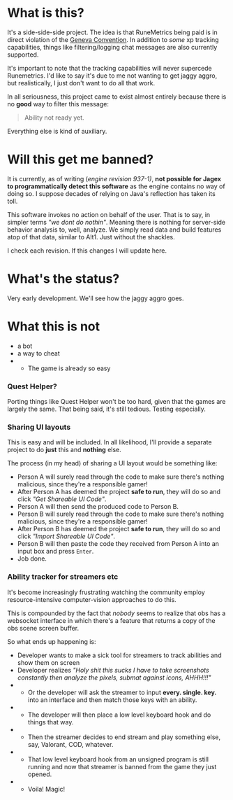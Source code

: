 # What is this?
It's a side-side-side project. The idea is that RuneMetrics being paid is in direct violation of the [Geneva Convention](https://en.wikipedia.org/wiki/Geneva_Conventions). In addition to *some* xp tracking capabilities, things like filtering/logging chat messages are also currently supported.

It's important to note that the tracking capabilities will never supercede Runemetrics. I'd like to say it's due to me not wanting to get jaggy aggro, but realistically, I just don't want to do all that work.

In all seriousness, this project came to exist almost entirely because there is no **good** way to filter this message:
> Ability not ready yet.

Everything else is kind of auxiliary.

# Will this get me banned?
It is currently, as of writing (_engine revision 937-1)_, **__not possible for Jagex to programmatically detect this software__** as the engine contains no way of doing so. I suppose decades of relying on Java's reflection has taken its toll.

This software invokes no action on behalf of the user. That is to say, in simpler terms _"we dont do nothin"_. Meaning there is nothing for server-side behavior analysis to, well, analyze. We simply read data and build features atop of that data, similar to Alt1. Just without the shackles.

I check each revision. If this changes I will update here.

# What's the status?
Very early development. We'll see how the jaggy aggro goes.

# What this is not
- a bot
- a way to cheat
- - The game is already so easy

### Quest Helper?
Porting things like Quest Helper won't be too hard, given that the games are largely the same. That being said, it's still tedious. Testing especially.

### Sharing UI layouts
This is easy and will be included. In all likelihood, I'll provide a separate project to do **just** this and **nothing** else.

The process (in my head) of sharing a UI layout would be something like:
- Person A will surely read through the code to make sure there's nothing malicious, since they're a responsible gamer!
- After Person A has deemed the project **safe to run**, they will do so and click _"Get Shareable UI Code"_.
- Person A will then send the produced code to Person B.
- Person B will surely read through the code to make sure there's nothing malicious, since they're a responsible gamer!
- After Person B has deemed the project **safe to run**, they will do so and click _"Import Shareable UI Code"_.
- Person B will then paste the code they received from Person A into an input box and press `Enter`.
- Job done.

### Ability tracker for streamers etc
It's become increasingly frustrating watching the community employ resource-intensive computer-vision approaches to do this.

This is compounded by the fact that *nobody* seems to realize that obs has a websocket interface in which there's a feature that returns a copy of the obs scene screen buffer.

So what ends up happening is:
- Developer wants to make a sick tool for streamers to track abilities and show them on screen
- Developer realizes _"Holy shit this sucks I have to take screenshots constantly then analyze the pixels, submat against icons, AHHH!!!"_
- - Or the developer will ask the streamer to input **every. single. key.** into an interface and then match those keys with an ability.
- - The developer will then place a low level keyboard hook and do things that way.
- - Then the streamer decides to end stream and play something else, say, Valorant, COD, whatever.
- - That low level keyboard hook from an unsigned program is still running and now that streamer is banned from the game they just opened.
- - Voila! Magic!
